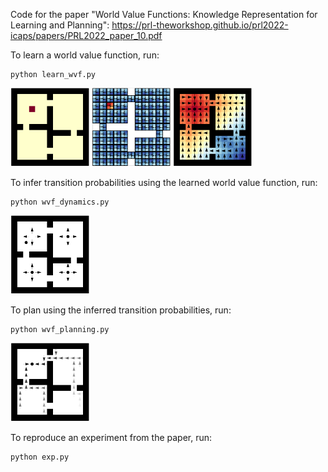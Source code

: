 Code for the paper "World Value Functions: Knowledge Representation for Learning and Planning": https://prl-theworkshop.github.io/prl2022-icaps/papers/PRL2022_paper_10.pdf

To learn a world value function, run:
```
python learn_wvf.py
```
<img src="plots/task_1_reward.png"  alt="task reward" width = 25% height = auto > <img src="task_wvf.png"  alt="world value function" width = 25% height = auto > <img src="task_vf.png"  alt="inferred value function" width = 25% height = auto >

To infer transition probabilities using the learned world value function, run:
```
python wvf_dynamics.py
```
<img src="plots/transitions_neightbourhood.png"  alt="inferred transitions" width = 25% height = auto >

To plan using the inferred transition probabilities, run:
```
python wvf_planning.py
```
<img src="plots/imagined_trajectories.png"  alt="inferred trajectories" width = 25% height = auto >

To reproduce an experiment from the paper, run:
```
python exp.py
```
